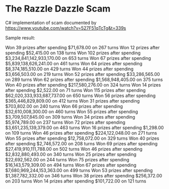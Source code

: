 # The Razzle Dazzle Scam
C# implementation of scam documented by https://www.youtube.com/watch?v=527F51qTcTg&t=339s

Sample result:

Won 39 prizes after spending $71,678.00 on 267 turns
Won 12 prizes after spending $52,415.00 on 138 turns
Won 102 prizes after spending $3,234,841,142,933,170.00 on 653 turns
Won 67 prizes after spending $5,839,138,626,241.00 on 461 turns
Won 64 prizes after spending $8,374,185,510.00 on 429 turns
Won 44 prizes after spending $3,656,503.00 on 219 turns
Won 52 prizes after spending $33,286,565.00 on 289 turns
Won 62 prizes after spending $1,568,948,405.00 on 375 turns
Won 40 prizes after spending $217,580,276.00 on 324 turns
Won 14 prizes after spending $2,522.00 on 71 turns
Won 115 prizes after spending $62,020,333,933,687,737.00 on 650 turns
Won 56 prizes after spending $365,446,829,809.00 on 412 turns
Won 31 prizes after spending $703,802.00 on 240 turns
Won 66 prizes after spending $32,610,008,300.00 on 460 turns
Won 55 prizes after spending $3,709,507,845.00 on 309 turns
Won 34 prizes after spending $5,974,789.00 on 237 turns
Won 72 prizes after spending $3,651,235,139,379.00 on 463 turns
Won 16 prizes after spending $1,298.00 on 109 turns
Won 46 prizes after spending $224,122,048.00 on 271 turns
Won 55 prizes after spending $12,758,072.00 on 329 turns
Won 40 prizes after spending $2,746,572.00 on 208 turns
Won 69 prizes after spending $27,419,910,111,788.00 on 502 turns
Won 46 prizes after spending $2,832,880,493.00 on 340 turns
Won 25 prizes after spending $22,692,562.00 on 244 turns
Won 75 prizes after spending $16,143,579,309.00 on 494 turns
Won 67 prizes after spending $7,680,969,244,153,363.00 on 499 turns
Won 53 prizes after spending $1,387,782,332.00 on 346 turns
Won 38 prizes after spending $256,372.00 on 203 turns
Won 14 prizes after spending $101,722.00 on 121 turns
